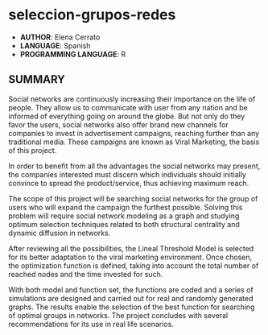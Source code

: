 # seleccion-grupos-redes

* **AUTHOR**: Elena Cerrato
* **LANGUAGE**: Spanish
* **PROGRAMMING LANGUAGE**: R

## SUMMARY
Social networks are continuously increasing their importance on the life of people. They allow us to communicate with user from any nation and be informed of everything going on around the globe. But not only do they favor the users, social networks also offer brand new channels for companies to invest in advertisement campaigns, reaching further than any traditional media. These campaigns are known as Viral Marketing, the basis of this project.

In order to benefit from all the advantages the social networks may present, the companies interested must discern which individuals should initially convince to spread the product/service, thus achieving maximum reach.

The scope of this project will be searching social networks for the group of users who will expand the campaign the furthest possible. Solving this problem will require social network modeling as a graph and studying optimum selection techniques related to both structural centrality and dynamic diffusion in networks.

After reviewing all the possibilities, the Lineal Threshold Model is selected for its better adaptation to the viral marketing environment. Once chosen, the optimization function is defined, taking into account the total number of reached nodes and the time invested for such.

With both model and function set, the functions are coded and a series of simulations are designed and carried out for real and randomly generated graphs. The results enable the selection of the best function for searching of optimal groups in networks. The project concludes with several recommendations for its use in real life scenarios.
